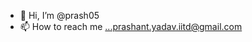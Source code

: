 - 👋 Hi, I’m @prash05
- 📫 How to reach me ...prashant.yadav.iitd@gmail.com

<!---
prash05/prash05 is a ✨ special ✨ repository because its `README.md` (this file) appears on your GitHub profile.
You can click the Preview link to take a look at your changes.
--->
